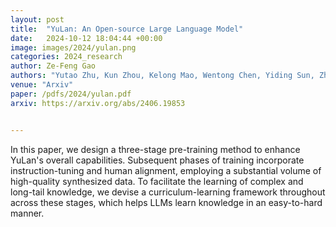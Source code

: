 ```yaml
---
layout: post
title:  "YuLan: An Open-source Large Language Model"
date:   2024-10-12 18:04:44 +00:00
image: images/2024/yulan.png
categories: 2024_research
author: Ze-Feng Gao
authors: "Yutao Zhu, Kun Zhou, Kelong Mao, Wentong Chen, Yiding Sun, Zhipeng Chen, Qian Cao, Yihan Wu, Yushuo Chen, Feng Wang, Lei Zhang, Junyi Li, Xiaolei Wang, Lei Wang, Beichen Zhang, Zican Dong, Xiaoxue Cheng, Yuhan Chen, Xinyu Tang, Yupeng Hou, Qiangqiang Ren, Xincheng Pang, Shufang Xie, Wayne Xin Zhao, Zhicheng Dou, Jiaxin Mao, Yankai Lin, Ruihua Song, Jun Xu, Xu Chen, Rui Yan, Zhewei Wei, Di Hu, Wenbing Huang, <strong>Ze-Feng Gao#</strong>， Yueguo Chen, Weizheng Lu, Ji-Rong Wen"
venue: "Arxiv"
paper: /pdfs/2024/yulan.pdf
arxiv: https://arxiv.org/abs/2406.19853


---
```

In this paper, we design a three-stage pre-training method to enhance YuLan's overall capabilities. Subsequent phases of training incorporate instruction-tuning and human alignment, employing a substantial volume of high-quality synthesized data. To facilitate the learning of complex and long-tail knowledge, we devise a curriculum-learning framework throughout across these stages, which helps LLMs learn knowledge in an easy-to-hard manner. 